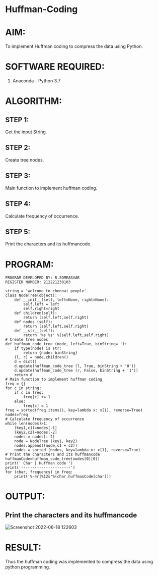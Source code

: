 # Huffman-Coding
# AIM:
To implement Huffman coding to compress the data using Python.

# SOFTWARE REQUIRED:
1. Anaconda - Python 3.7

# ALGORITHM:
## STEP 1:
Get the input String.
## STEP 2:
Create tree nodes.
## STEP 3:
Main function to implement huffman coding.
## STEP 4:
Calculate frequency of occurrence.
## STEP 5:
Print the characters and its huffmancode.

# PROGRAM:
```
PROGRAM DEVELOPED BY: R.SOMEASVAR
REGISTER NUMBER: 212221230103
```
```
string = 'welcome to chennai people'
class NodeTree(object):
    def __init__(self, left=None, right=None): 
        self.left = left
        self.right=right
    def children(self):
        return (self.left,self.right)
    def nodes (self):
        return (self.left,self.right)
    def __str__(self):
        return '%s %s' %(self.left,self.right)
# Create tree nodes
def huffman_code_tree (node, left=True, binString=''):
    if type(node) is str:
        return {node: binString}
    (l, r) = node.children()
    d = dict()
    d.update(huffman_code_tree (l, True, binString + '0'))
    d.update(huffman_code_tree (r, False, binString + '1'))
    return d
# Main function to implement huffman coding
freq = {}
for c in string:
    if c in freq:
        freq[c] += 1
    else:
        freq[c] = 1
freq = sorted(freq.items(), key=lambda x: x[1], reverse=True)
nodes=freq
# Calculate frequency of occurrence
while len(nodes)>1:
    (key1,c1)=nodes[-1]
    (key2,c2)=nodes[-2]
    nodes = nodes[:-2]
    node = NodeTree (key1, key2)
    nodes.append((node,c1 + c2))
    nodes = sorted (nodes, key=lambda x: x[1], reverse=True)
# Print the characters and its huffmancode
huffmanCode=huffman_code_tree(nodes[0][0])
print(' Char | Huffman code ') 
print('----------------------')
for (char, frequency) in freq:
    print('%-4r|%12s'%(char,huffmanCode[char]))
```
# OUTPUT:
## Print the characters and its huffmancode
![Screenshot 2022-06-18 122603](https://user-images.githubusercontent.com/93434149/174426694-4d5e5e51-62e6-40d7-8d80-dbd865fe15a8.jpg)



# RESULT:
Thus the huffman coding was implemented to compress the data using python programming.
